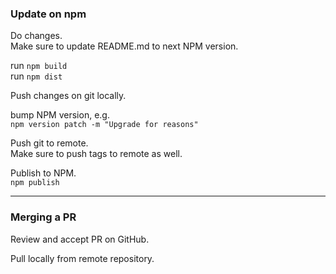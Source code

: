 ### Update on npm

Do changes.  
Make sure to update README.md to next NPM version.  

run `npm build`  
run `npm dist`  

Push changes on git locally.  

bump NPM version, e.g.  
`npm version patch -m "Upgrade for reasons"`

Push git to remote.  
Make sure to push tags to remote as well.  

Publish to NPM.  
`npm publish`


---

### Merging a PR

Review and accept PR on GitHub.  

Pull locally from remote repository.

  
